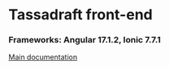 # Tassadraft front-end
### Frameworks: Angular 17.1.2, Ionic 7.7.1

[Main documentation](/README.md)
